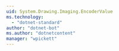 ```yaml
---
uid: System.Drawing.Imaging.EncoderValue
ms.technology: 
  - "dotnet-standard"
author: "dotnet-bot"
ms.author: "dotnetcontent"
manager: "wpickett"
---
```

